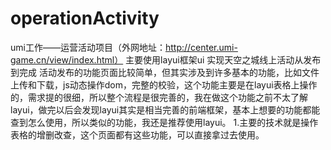 ﻿# operationActivity
umi工作——运营活动项目（外网地址：http://center.umi-game.cn/view/index.html）
主要使用layui框架ui 实现天空之城线上活动从发布到完成
活动发布的功能页面比较简单，但其实涉及到许多基本的功能，比如文件上传和下载，js动态操作dom，完整的校验，这个功能主要是在layui表格上操作的，需求提的很细，所以整个流程是很完善的，我在做这个功能之前不太了解layui，做完以后会发现layui其实是相当完善的前端框架，基本上想要的功能都能查到怎么使用，所以类似的功能，我还是推荐使用layui。
1.主要的技术就是操作表格的增删改查，这个页面都有这些功能，可以直接拿过去使用。
